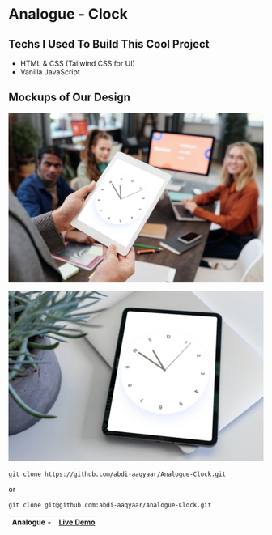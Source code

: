 # Analogue - Clock
## Techs I Used To Build This Cool Project 
- HTML & CSS (Tailwind CSS for UI)
- Vanilla JavaScript
## Mockups of Our Design
![images](README_img/smartmockups_kyt3yu28.jpg)

![img](README_img/smartmockups_kyt3ycwc.jpg)

```
git clone https://github.com/abdi-aaqyaar/Analogue-Clock.git
```
or 
```
git clone git@github.com:abdi-aaqyaar/Analogue-Clock.git
```

|Analogue - |[Live Demo](https://www.analogue-clock.ga)|
|--|--|
